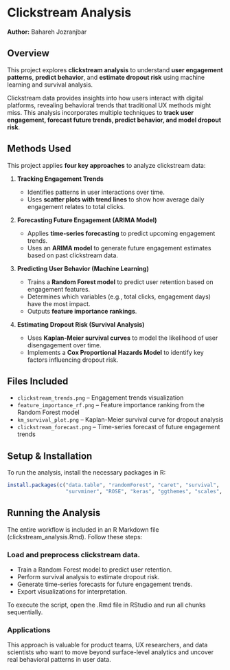 # Clickstream Analysis  
**Author:** Bahareh Jozranjbar  

## Overview  
This project explores **clickstream analysis** to understand **user engagement patterns**, **predict behavior**, and **estimate dropout risk** using machine learning and survival analysis.  

Clickstream data provides insights into how users interact with digital platforms, revealing behavioral trends that traditional UX methods might miss. This analysis incorporates multiple techniques to **track user engagement, forecast future trends, predict behavior, and model dropout risk**.  

## Methods Used  
This project applies **four key approaches** to analyze clickstream data:  

1. **Tracking Engagement Trends**  
   - Identifies patterns in user interactions over time.  
   - Uses **scatter plots with trend lines** to show how average daily engagement relates to total clicks.  

2. **Forecasting Future Engagement (ARIMA Model)**  
   - Applies **time-series forecasting** to predict upcoming engagement trends.  
   - Uses an **ARIMA model** to generate future engagement estimates based on past clickstream data.  

3. **Predicting User Behavior (Machine Learning)**  
   - Trains a **Random Forest model** to predict user retention based on engagement features.  
   - Determines which variables (e.g., total clicks, engagement days) have the most impact.  
   - Outputs **feature importance rankings**.  

4. **Estimating Dropout Risk (Survival Analysis)**  
   - Uses **Kaplan-Meier survival curves** to model the likelihood of user disengagement over time.  
   - Implements a **Cox Proportional Hazards Model** to identify key factors influencing dropout risk.  

## Files Included  
- `clickstream_trends.png` – Engagement trends visualization  
- `feature_importance_rf.png` – Feature importance ranking from the Random Forest model  
- `km_survival_plot.png` – Kaplan-Meier survival curve for dropout analysis  
- `clickstream_forecast.png` – Time-series forecast of future engagement trends  

## Setup & Installation  
To run the analysis, install the necessary packages in R:  

```r
install.packages(c("data.table", "randomForest", "caret", "survival", 
                   "survminer", "ROSE", "keras", "ggthemes", "scales", "forecast"))
```


## Running the Analysis
The entire workflow is included in an R Markdown file (clickstream_analysis.Rmd). Follow these steps:

### Load and preprocess clickstream data.
- Train a Random Forest model to predict user retention.
- Perform survival analysis to estimate dropout risk.
- Generate time-series forecasts for future engagement trends.
- Export visualizations for interpretation.
  
To execute the script, open the .Rmd file in RStudio and run all chunks sequentially.

### Applications
This approach is valuable for product teams, UX researchers, and data scientists who want to move beyond surface-level analytics and uncover real behavioral patterns in user data.


